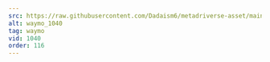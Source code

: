 ```yaml
---
src: https://raw.githubusercontent.com/Dadaism6/metadriverse-asset/main/script-waymo-output-newcompressed/waymo_1040.mp4
alt: waymo_1040
tag: waymo
vid: 1040
order: 116
---
```

